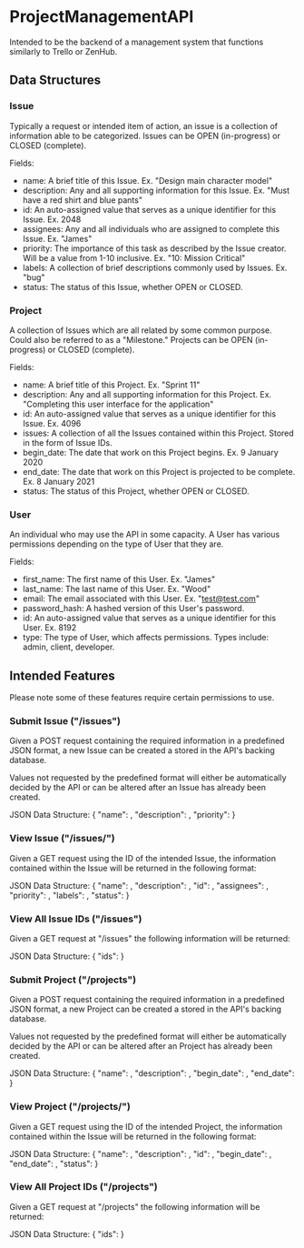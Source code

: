 # ProjectManagementAPI
Intended to be the backend of a management system that functions similarly to Trello or ZenHub. 

## Data Structures

### Issue
Typically a request or intended item of action, an issue is a collection of information able to be categorized.
Issues can be OPEN (in-progress) or CLOSED (complete).

Fields:
* name: A brief title of this Issue. Ex. "Design main character model"
* description: Any and all supporting information for this Issue. Ex. "Must have a red shirt and blue pants"
* id: An auto-assigned value that serves as a unique identifier for this Issue. Ex. 2048
* assignees: Any and all individuals who are assigned to complete this Issue. Ex. "James"
* priority: The importance of this task as described by the Issue creator. Will be a value from 1-10 inclusive. Ex. "10: Mission Critical"
* labels: A collection of brief descriptions commonly used by Issues. Ex. "bug"
* status: The status of this Issue, whether OPEN or CLOSED.

### Project
A collection of Issues which are all related by some common purpose. Could also be referred to as a "Milestone."
Projects can be OPEN (in-progress) or CLOSED (complete).

Fields:
* name: A brief title of this Project. Ex. "Sprint 11"
* description: Any and all supporting information for this Project. Ex. "Completing this user interface for the application"
* id: An auto-assigned value that serves as a unique identifier for this Issue. Ex. 4096
* issues: A collection of all the Issues contained within this Project. Stored in the form of Issue IDs.
* begin_date: The date that work on this Project begins. Ex. 9 January 2020
* end_date: The date that work on this Project is projected to be complete. Ex. 8 January 2021
* status: The status of this Project, whether OPEN or CLOSED.

### User
An individual who may use the API in some capacity. A User has various permissions
depending on the type of User that they are.

Fields:
* first_name: The first name of this User. Ex. "James"
* last_name: The last name of this User. Ex. "Wood"
* email: The email associated with this User. Ex. "test@test.com"
* password_hash: A hashed version of this User's password.
* id: An auto-assigned value that serves as a unique identifier for this User. Ex. 8192
* type: The type of User, which affects permissions. Types include: admin, client, developer.

## Intended Features
Please note some of these features require certain permissions to use.

### Submit Issue ("/issues")
Given a POST request containing the required information in a predefined JSON format, a new Issue can be 
created a stored in the API's backing database.

Values not requested by the predefined format will either be automatically decided by the API or
can be altered after an Issue has already been created.

JSON Data Structure:
{
    "name": <string>,
    "description": <string>,
    "priority": <integer>
}

### View Issue ("/issues/<issue id>")
Given a GET request using the ID of the intended Issue, the information contained within the Issue will be
returned in the following format:

JSON Data Structure:
{
    "name": <string>,
    "description": <string>,
    "id": <integer>,
    "assignees": <string>,
    "priority": <integer>,
    "labels": <string>,
    "status": <string>
}

### View All Issue IDs ("/issues")
Given a GET request at "/issues" the following information will be returned:

JSON Data Structure:
{
    "ids": <array>
}

### Submit Project ("/projects")
Given a POST request containing the required information in a predefined JSON format, a new Project can be 
created a stored in the API's backing database.

Values not requested by the predefined format will either be automatically decided by the API or
can be altered after an Project has already been created.

JSON Data Structure:
{
    "name": <string>,
    "description": <string>,
    "begin_date": <string>,
    "end_date": <string>
}

### View Project ("/projects/<project id>")
Given a GET request using the ID of the intended Project, the information contained within the Issue will be
returned in the following format:

JSON Data Structure:
{
    "name": <string>,
    "description": <string>,
    "id": <integer>,
    "begin_date": <string>,
    "end_date": <string>,
    "status": <string>
}

### View All Project IDs ("/projects")
Given a GET request at "/projects" the following information will be returned:

JSON Data Structure:
{
    "ids": <array>
}